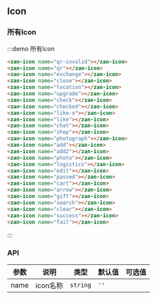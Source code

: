 <style>
@component-namespace demo {
  @b icon {

    .zan-icon {
      margin: 10px;
      font-size: 45px;
    }
  }
} 
</style>

## Icon

### 所有Icon

:::demo 所有Icon
```html
<zan-icon name="qr-invalid"></zan-icon>
<zan-icon name="qr"></zan-icon>
<zan-icon name="exchange"></zan-icon>
<zan-icon name="close"></zan-icon>
<zan-icon name="location"></zan-icon>
<zan-icon name="upgrade"></zan-icon>
<zan-icon name="check"></zan-icon>
<zan-icon name="checked"></zan-icon>
<zan-icon name="like-o"></zan-icon>
<zan-icon name="like"></zan-icon>
<zan-icon name="chat"></zan-icon>
<zan-icon name="shop"></zan-icon>
<zan-icon name="photograph"></zan-icon>
<zan-icon name="add"></zan-icon>
<zan-icon name="add2"></zan-icon>
<zan-icon name="photo"></zan-icon>
<zan-icon name="logistics"></zan-icon>
<zan-icon name="edit"></zan-icon>
<zan-icon name="passed"></zan-icon>
<zan-icon name="cart"></zan-icon>
<zan-icon name="arrow"></zan-icon>
<zan-icon name="gift"></zan-icon>
<zan-icon name="search"></zan-icon>
<zan-icon name="clear"></zan-icon>
<zan-icon name="success"></zan-icon>
<zan-icon name="fail"></zan-icon>
```
:::

### API

| 参数       | 说明      | 类型       | 默认值       | 可选值       |
|-----------|-----------|-----------|-------------|-------------|
| name | icon名称 | `string`  | `''` |   |
